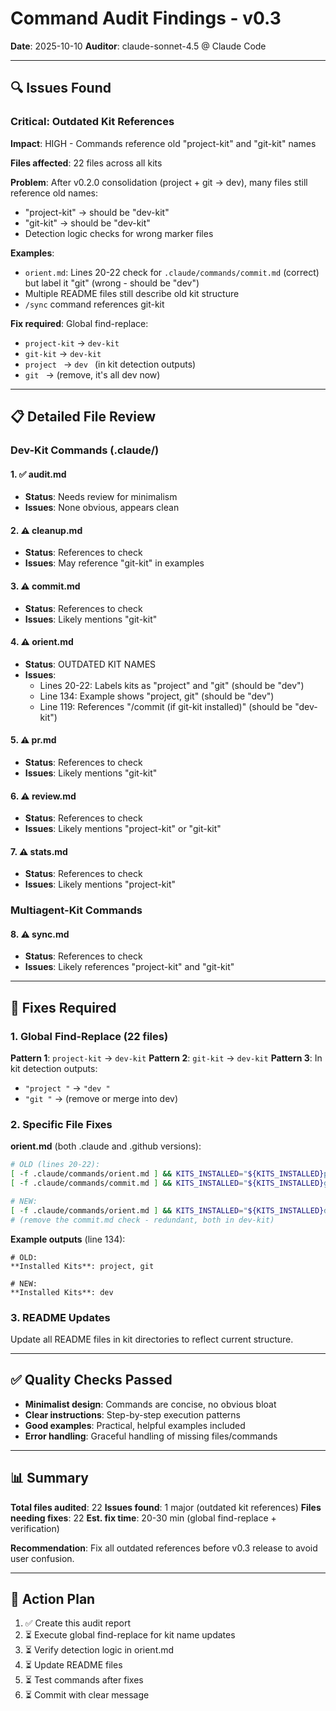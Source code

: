 # Command Audit Findings - v0.3

**Date**: 2025-10-10
**Auditor**: claude-sonnet-4.5 @ Claude Code

---

## 🔍 Issues Found

### Critical: Outdated Kit References
**Impact**: HIGH - Commands reference old "project-kit" and "git-kit" names

**Files affected**: 22 files across all kits

**Problem**: After v0.2.0 consolidation (project + git → dev), many files still reference old names:
- "project-kit" → should be "dev-kit"
- "git-kit" → should be "dev-kit"
- Detection logic checks for wrong marker files

**Examples**:
- `orient.md`: Lines 20-22 check for `.claude/commands/commit.md` (correct) but label it "git" (wrong - should be "dev")
- Multiple README files still describe old kit structure
- `/sync` command references git-kit

**Fix required**: Global find-replace:
- `project-kit` → `dev-kit`
- `git-kit` → `dev-kit`
- `project ` → `dev ` (in kit detection outputs)
- `git ` → (remove, it's all dev now)

---

## 📋 Detailed File Review

### Dev-Kit Commands (.claude/)

#### 1. ✅ audit.md
- **Status**: Needs review for minimalism
- **Issues**: None obvious, appears clean

#### 2. ⚠️ cleanup.md
- **Status**: References to check
- **Issues**: May reference "git-kit" in examples

#### 3. ⚠️ commit.md
- **Status**: References to check
- **Issues**: Likely mentions "git-kit"

#### 4. ⚠️ orient.md
- **Status**: OUTDATED KIT NAMES
- **Issues**:
  - Lines 20-22: Labels kits as "project" and "git" (should be "dev")
  - Line 134: Example shows "project, git" (should be "dev")
  - Line 119: References "/commit (if git-kit installed)" (should be "dev-kit")

#### 5. ⚠️ pr.md
- **Status**: References to check
- **Issues**: Likely mentions "git-kit"

#### 6. ⚠️ review.md
- **Status**: References to check
- **Issues**: Likely mentions "project-kit" or "git-kit"

#### 7. ⚠️ stats.md
- **Status**: References to check
- **Issues**: Likely mentions "project-kit"

### Multiagent-Kit Commands

#### 8. ⚠️ sync.md
- **Status**: References to check
- **Issues**: Likely references "project-kit" and "git-kit"

---

## 🔧 Fixes Required

### 1. Global Find-Replace (22 files)

**Pattern 1**: `project-kit` → `dev-kit`
**Pattern 2**: `git-kit` → `dev-kit`
**Pattern 3**: In kit detection outputs:
- `"project "` → `"dev "`
- `"git "` → (remove or merge into dev)

### 2. Specific File Fixes

**orient.md** (both .claude and .github versions):
```bash
# OLD (lines 20-22):
[ -f .claude/commands/orient.md ] && KITS_INSTALLED="${KITS_INSTALLED}project "
[ -f .claude/commands/commit.md ] && KITS_INSTALLED="${KITS_INSTALLED}git "

# NEW:
[ -f .claude/commands/orient.md ] && KITS_INSTALLED="${KITS_INSTALLED}dev "
# (remove the commit.md check - redundant, both in dev-kit)
```

**Example outputs** (line 134):
```
# OLD:
**Installed Kits**: project, git

# NEW:
**Installed Kits**: dev
```

### 3. README Updates

Update all README files in kit directories to reflect current structure.

---

## ✅ Quality Checks Passed

- **Minimalist design**: Commands are concise, no obvious bloat
- **Clear instructions**: Step-by-step execution patterns
- **Good examples**: Practical, helpful examples included
- **Error handling**: Graceful handling of missing files/commands

---

## 📊 Summary

**Total files audited**: 22
**Issues found**: 1 major (outdated kit references)
**Files needing fixes**: 22
**Est. fix time**: 20-30 min (global find-replace + verification)

**Recommendation**: Fix all outdated references before v0.3 release to avoid user confusion.

---

## 🚀 Action Plan

1. ✅ Create this audit report
2. ⏳ Execute global find-replace for kit name updates
3. ⏳ Verify detection logic in orient.md
4. ⏳ Update README files
5. ⏳ Test commands after fixes
6. ⏳ Commit with clear message
